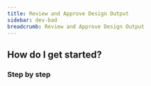 ```yaml
---
title: Review and Approve Design Output
sidebar: dev-bad
breadcrumb: Review and Approve Design Output
---
```


## <background>

## How do I get started?

### Step by step
